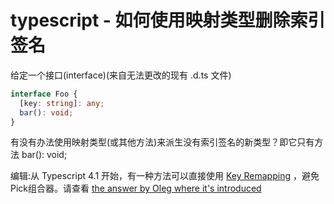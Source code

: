 # typescript - 如何使用映射类型删除索引签名

给定一个接口(interface)(来自无法更改的现有 .d.ts 文件)

```ts
interface Foo {
  [key: string]: any;
  bar(): void;
}
```

有没有办法使用映射类型(或其他方法)来派生没有索引签名的新类型？即它只有方法 bar(): void;

编辑:从 Typescript 4.1 开始，有一种方法可以直接使用 [Key Remapping](https://devblogs.microsoft.com/typescript/announcing-typescript-4-1/#key-remapping-mapped-types) ，避免 Pick组合器。请查看 [the answer by Oleg where it's introduced](https://stackoverflow.com/a/66252656/2122734)
